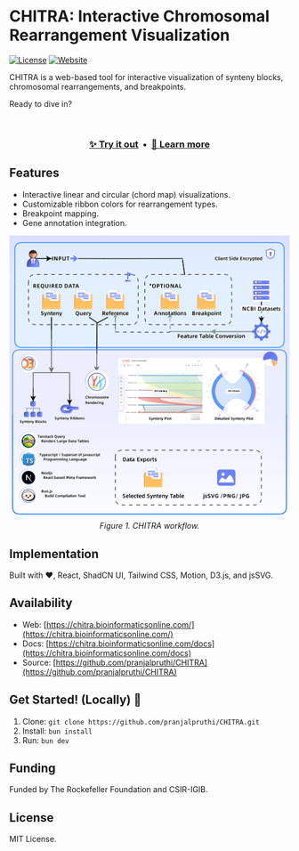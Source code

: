 # CHITRA: Interactive Chromosomal Rearrangement Visualization

[![License](https://img.shields.io/badge/License-MIT-blue.svg)](https://opensource.org/licenses/MIT)
[![Website](https://img.shields.io/website-up-down-green-red/https/chitra.bioinformaticsonline.com.svg?label=Website)](https://chitra.bioinformaticsonline.com/)

CHITRA is a web-based tool for interactive visualization of synteny blocks, chromosomal rearrangements, and breakpoints.

Ready to dive in?

<p align="center">
  <br>
  <h3 align="center">
    <a href="https://chitra.bioinformaticsonline.com">✨ Try it out</a>
    &nbsp;•&nbsp;
    <a href="https://chitra.bioinformaticsonline.com/docs">📖 Learn more</a>
  </h3>
</p>

## Features

*   Interactive linear and circular (chord map) visualizations.
*   Customizable ribbon colors for rearrangement types.
*   Breakpoint mapping.
*   Gene annotation integration.

<p align="center">
  <img src="public/assets/workflow.png" alt="CHITRA Workflow" width="600">
  <br>
  <em>Figure 1. CHITRA workflow.</em>
</p>


## Implementation

Built with ❤️, React, ShadCN UI, Tailwind CSS, Motion, D3.js, and jsSVG.

## Availability

*   Web: [https://chitra.bioinformaticsonline.com/](https://chitra.bioinformaticsonline.com/)
*   Docs: [https://chitra.bioinformaticsonline.com/docs](https://chitra.bioinformaticsonline.com/docs)
*   Source: [https://github.com/pranjalpruthi/CHITRA](https://github.com/pranjalpruthi/CHITRA)

## Get Started! (Locally) 🚀

1.  Clone: `git clone https://github.com/pranjalpruthi/CHITRA.git`
2.  Install: `bun install`
3.  Run: `bun dev`



## Funding

Funded by The Rockefeller Foundation and CSIR-IGIB.

## License

MIT License.


[](https://api.visitorbadge.io/api/VisitorHit?user=pranjalpruthi&repo=github-visitors-badge&countColor=%237B1E7A)
